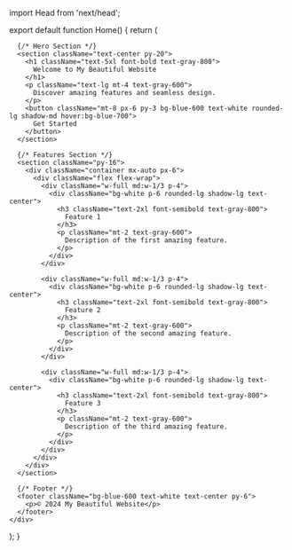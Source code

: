 import Head from 'next/head';

export default function Home() {
  return (
    <div className="min-h-screen bg-gradient-to-r from-blue-100 to-blue-200">
      <Head>
        <title>Beautiful Website</title>
      </Head>

      {/* Hero Section */}
      <section className="text-center py-20">
        <h1 className="text-5xl font-bold text-gray-800">
          Welcome to My Beautiful Website
        </h1>
        <p className="text-lg mt-4 text-gray-600">
          Discover amazing features and seamless design.
        </p>
        <button className="mt-8 px-6 py-3 bg-blue-600 text-white rounded-lg shadow-md hover:bg-blue-700">
          Get Started
        </button>
      </section>

      {/* Features Section */}
      <section className="py-16">
        <div className="container mx-auto px-6">
          <div className="flex flex-wrap">
            <div className="w-full md:w-1/3 p-4">
              <div className="bg-white p-6 rounded-lg shadow-lg text-center">
                <h3 className="text-2xl font-semibold text-gray-800">
                  Feature 1
                </h3>
                <p className="mt-2 text-gray-600">
                  Description of the first amazing feature.
                </p>
              </div>
            </div>

            <div className="w-full md:w-1/3 p-4">
              <div className="bg-white p-6 rounded-lg shadow-lg text-center">
                <h3 className="text-2xl font-semibold text-gray-800">
                  Feature 2
                </h3>
                <p className="mt-2 text-gray-600">
                  Description of the second amazing feature.
                </p>
              </div>
            </div>

            <div className="w-full md:w-1/3 p-4">
              <div className="bg-white p-6 rounded-lg shadow-lg text-center">
                <h3 className="text-2xl font-semibold text-gray-800">
                  Feature 3
                </h3>
                <p className="mt-2 text-gray-600">
                  Description of the third amazing feature.
                </p>
              </div>
            </div>
          </div>
        </div>
      </section>

      {/* Footer */}
      <footer className="bg-blue-600 text-white text-center py-6">
        <p>© 2024 My Beautiful Website</p>
      </footer>
    </div>
  );
}
